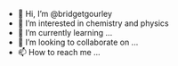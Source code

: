 - 👋 Hi, I’m @bridgetgourley
- 👀 I’m interested in chemistry and physics
- 🌱 I’m currently learning ...
- 💞️ I’m looking to collaborate on ...
- 📫 How to reach me ...

<!---
bridgetgourley/bridgetgourley is a ✨ special ✨ repository because its `README.md` (this file) appears on your GitHub profile.
You can click the Preview link to take a look at your changes.
--->
